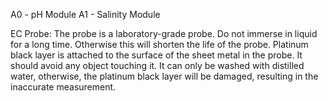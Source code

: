 
A0 - pH Module
A1 - Salinity Module


EC Probe: The probe is a laboratory-grade probe. Do not immerse in liquid for a long time. Otherwise this will shorten the life of the probe.
Platinum black layer is attached to the surface of the sheet metal in the probe. It should avoid any object touching it. It can only be washed with distilled water, otherwise, the platinum black layer will be damaged, resulting in the inaccurate measurement.